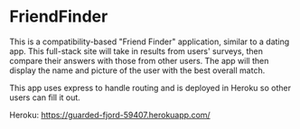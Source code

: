 # FriendFinder

This is a compatibility-based "Friend Finder" application, similar to a dating app. This full-stack site will take in results from users' surveys, then compare their answers with those from other users. The app will then display the name and picture of the user with the best overall match. 

This app uses express to handle routing and is deployed in Heroku so other users can fill it out. 

Heroku:
https://guarded-fjord-59407.herokuapp.com/
